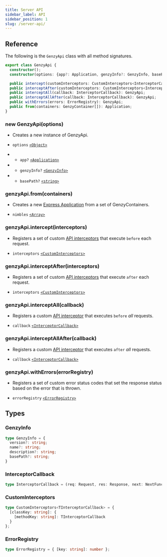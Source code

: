 ```yaml
---
title: Server API
sidebar_label: API
sidebar_position: 1
slug: /server-api/
---
```


## Reference

The following is the `GenzyApi` class with all method signatures.

```ts
export class GenzyApi {
  constructor();
  constructor(options: {app?: Application, genzyInfo?: GenzyInfo, basePath?: string});

  public intercept(customInterceptors: CustomInterceptors<InterceptorCallback>): GenzyApi;
  public interceptAfter(customInterceptors: CustomInterceptors<InterceptorCallback>): GenzyApi;
  public interceptAll(callback: InterceptorCallback): GenzyApi;
  public interceptAllAfter(callback: InterceptorCallback): GenzyApi;
  public withErrors(errors: ErrorRegistry): GenzyApi;
  public from(containers: GenzyContainer[]): Application;
}
```

### new GenzyApi(options)

- Creates a new instance of GenzyApi.

- `options` [`<Object>`](https://developer.mozilla.org/en-US/docs/Web/JavaScript/Reference/Global_Objects/Object)
- - `app?` [`<Application>`](http://expressjs.com/en/4x/api.html#app)
- - `genzyInfo?` [`<GenzyInfo>`](#genzyinfo)
- - `basePath?` [`<string>`](https://developer.mozilla.org/en-US/docs/Web/JavaScript/Reference/Global_Objects/String)

### genzyApi.from(containers)

- Creates a new [Express Application](http://expressjs.com/en/4x/api.html#app) from a set of GenzyContainers.

- `nimbles` [`<Array>`](https://developer.mozilla.org/en-US/docs/Web/JavaScript/Reference/Global_Objects/Array)

### genzyApi.intercept(interceptors)

- Registers a set of custom [API interceptors](#interceptorcallback) that execute `before` each request.

- `interceptors` [`<CustomInterceptors>`](#custominterceptors)

### genzyApi.interceptAfter(interceptors)

- Registers a set of custom [API interceptors](#interceptorcallback) that execute `after` each request.

- `interceptors` [`<CustomInterceptors>`](#custominterceptors)

### genzyApi.interceptAll(callback)

- Registers a custom [API interceptor](#interceptorcallback) that executes `before` <i>all</i> requests.

- `callback` [`<InterceptorCallback>`](#interceptorcallback)

### genzyApi.interceptAllAfter(callback)

- Registers a custom [API interceptor](#interceptorcallback) that executes `after` <i>all</i> requests.

- `callback` [`<InterceptorCallback>`](#interceptorcallback)

### genzyApi.withErrors(errorRegistry)

- Registers a set of custom error status codes that set the response status based on the error that is thrown.

- `errorRegistry` [`<ErrorRegistry>`](#errorregistry)

## Types

### GenzyInfo

```ts
type GenzyInfo = {
  version?: string;
  name?: string;
  description?: string;
  basePath?: string;
}
```

### InterceptorCallback

```ts
type InterceptorCallback = (req: Request, res: Response, next: NextFunction) => any;
```

### CustomInterceptors

```ts
type CustomInterceptors<TInterceptorCallback> = {
  [classKey: string]: {
    [methodKey: string]: TInterceptorCallback
  }
};
```

### ErrorRegistry

```ts
type ErrorRegistry = { [key: string]: number };
```
